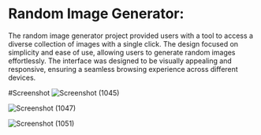 # Random Image Generator:
The random image generator project provided users with a tool to access a diverse collection of images with a single click.
The design focused on simplicity and ease of use, allowing users to generate random images effortlessly. The interface was designed to be visually appealing and responsive,
ensuring a seamless browsing experience across different devices.


#Screenshot 
![Screenshot (1045)](https://github.com/Parvezalimd/Get_random_img/assets/93636897/e6d90b5f-1011-48ff-981a-897cea0cec84)

![Screenshot (1047)](https://github.com/Parvezalimd/Get_random_img/assets/93636897/f716c702-c0de-45f8-8892-2fc0c1c6c08a)

![Screenshot (1051)](https://github.com/Parvezalimd/Get_random_img/assets/93636897/cbe75387-e7e1-47d7-84fa-8aeddef2f914)
